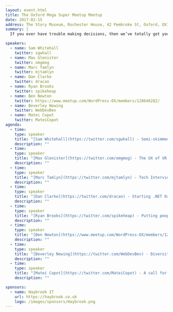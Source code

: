 ```yaml
---
layout: event.html
title: The Oxford Mega Super Meetup Meetup
date: 2017-02-15
address: The Story Museum, Rochester House, 42 Pembroke St, Oxford, OX11BP
summary: |
  If you ever have trouble making decisions, then we’ve totally got you covered. This month [Oxford Python](https://www.meetup.com/oxfordpython/), [JSOxford](http://jsoxford.com/), [OxRUG](https://www.meetup.com/Oxford-Ruby-Users-Group-OxRUG/), [Codebar](https://codebar.io/), [dotnetoxford](https://twitter.com/dotnetoxford), [DevOpsOxford](https://www.meetup.com/devopsoxford/) & [WPOx](https://www.meetup.com/WordPress-OX/events/236818520/) are going to be joining forces for a mega meetup (of super meetups).

speakers:
  - name: Sam Whitehall
    twitter: sgwhall
  - name: Max Glenister
    twitter: omgmog
  - name: Marc Tamlyn
    twitter: mjtamlyn
  - name: Dan Clarke
    twitter: dracan
  - name: Ryan Brooks
    twitter: spikeheap
  - name: Ben Newton
    twitter: https://www.meetup.com/WordPress-OX/members/128646282/
  - name: Beverley Newing
    twitter: WebDevBev
  - name: Matei Copot
    twitter: MateiCopot
agenda:
  - time:
    type: speaker
    title: "[Sam Whitehall](https://twitter.com/sgwhall) - Semi-skimmed vim: a practical path to text editing enlightenment"
    description: ""
  - time:
    type: speaker
    title: "[Max Glenister](https://twitter.com/omgmog) - The UX of VR: 10 Quick Tips"
    description: ""
  - time:
    type: speaker
    title: "[Marc Tamlyn](https://twitter.com/mjtamlyn) - Tech Interviews that don't suck"
    description: ""
  - time:
    type: speaker
    title: "[Dan Clarke](https://twitter.com/dracan) - Starting .NET Oxford"
    description: ""
  - time:
    type: speaker
    title: "[Ryan Brooks](https://twitter.com/spikeheap) - Putting people together with coaching & mentoring"
    description: ""
  - time:
    type: speaker
    title: "[Ben Newton](https://www.meetup.com/WordPress-OX/members/128646282/) - JS and HTML5 Canvas - the only limit is your imagination... and processing power"
    description: ""
  - time:
    type: speaker
    title: "[Beverley Newing](https://twitter.com/WebDevBev) - Diversity and Tech"
    description: ""
  - time:
    type: speaker
    title: "[Matei Copot](https://twitter.com/MateiCopot) - A call for useless"
    description: ""

sponsors:
  - name: Haybrook IT
    url: https://haybrook.co.uk
    logo: /images/sponsors/Haybrook.png
---
```

